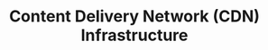 ---
title: Content Delivery Network (CDN) Infrastructure
slug: cdn-infrastructure
excerpt: Utiliser votre CDN Infrastructure avec OVHcloud
order: 11
---